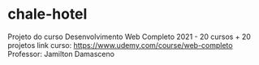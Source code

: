 # chale-hotel

Projeto do curso Desenvolvimento Web Completo 2021 - 20 cursos + 20 projetos
link curso: https://www.udemy.com/course/web-completo
Professor: Jamilton Damasceno
